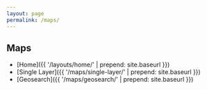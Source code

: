 ```yaml
---
layout: page
permalink: /maps/
---
```


## Maps

* [Home]({{ '/layouts/home/' | prepend: site.baseurl }})
* [Single Layer]({{ '/maps/single-layer/' | prepend: site.baseurl }})
* [Geosearch]({{ '/maps/geosearch/' | prepend: site.baseurl }})
